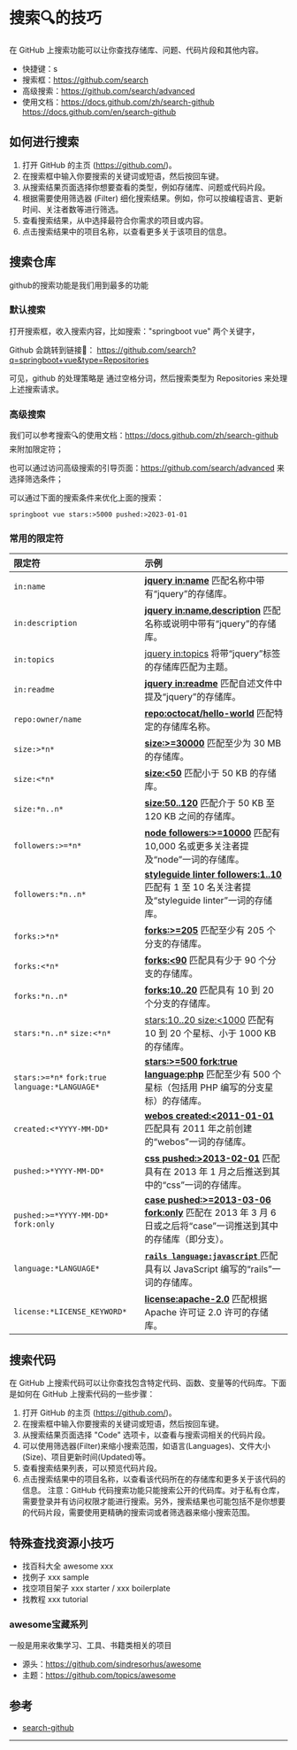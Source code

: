 # 搜索🔍的技巧

在 GitHub 上搜索功能可以让你查找存储库、问题、代码片段和其他内容。

- 快捷键：s
- 搜索框：https://github.com/search
- 高级搜索：https://github.com/search/advanced
- 使用文档：https://docs.github.com/zh/search-github
https://docs.github.com/en/search-github

## 如何进行搜索

1. 打开 GitHub 的主页 (https://github.com/)。
2. 在搜索框中输入你要搜索的关键词或短语，然后按回车键。
3. 从搜索结果页面选择你想要查看的类型，例如存储库、问题或代码片段。
4. 根据需要使用筛选器 (Filter) 细化搜索结果。例如，你可以按编程语言、更新时间、关注者数等进行筛选。
5. 查看搜索结果，从中选择最符合你需求的项目或内容。
6. 点击搜索结果中的项目名称，以查看更多关于该项目的信息。
## 搜索仓库

github的搜索功能是我们用到最多的功能

### 默认搜索

打开搜索框，收入搜索内容，比如搜索："springboot vue" 两个关键字，

Github 会跳转到链接🔗： https://github.com/search?q=springboot+vue&type=Repositories

可见，github 的处理策略是 通过空格分词，然后搜索类型为 Repositories 来处理上述搜索请求。

### 高级搜索

我们可以参考搜索🔍的使用文档：https://docs.github.com/zh/search-github 来附加限定符；

也可以通过访问高级搜索的引导页面：https://github.com/search/advanced 来选择筛选条件；

可以通过下面的搜索条件来优化上面的搜索：

```shell
springboot vue stars:>5000 pushed:>2023-01-01
```

### 常用的限定符

| 限定符            | 示例                                                         |
| :---------------- | :----------------------------------------------------------- |
| `in:name`         | [**jquery in:name**](https://github.com/search?q=jquery+in%3Aname&type=Repositories) 匹配名称中带有“jquery”的存储库。 |
| `in:description`  | [**jquery in:name,description**](https://github.com/search?q=jquery+in%3Aname%2Cdescription&type=Repositories) 匹配名称或说明中带有“jquery”的存储库。 |
| `in:topics`       | [jquery in:topics](https://github.com/search?q=jquery+in%3Atopics&type=Repositories) 将带“jquery”标签的存储库匹配为主题。 |
| `in:readme`       | [**jquery in:readme**](https://github.com/search?q=jquery+in%3Areadme&type=Repositories) 匹配自述文件中提及“jquery”的存储库。 |
| `repo:owner/name` | [**repo:octocat/hello-world**](https://github.com/search?q=repo%3Aoctocat%2Fhello-world) 匹配特定的存储库名称。 |
| `size:>*n*`   | [**size:>=30000**](https://github.com/search?q=size%3A>%3D30000&type=Repositories) 匹配至少为 30 MB 的存储库。 |
| `size:<*n*`   | [**size:<50**](https://github.com/search?q=size%3A<50&type=Repositories) 匹配小于 50 KB 的存储库。 |
| `size:*n..n*` | [**size:50..120**](https://github.com/search?q=size%3A50..120&type=Repositories) 匹配介于 50 KB 至 120 KB 之间的存储库。 |
| `followers:>=*n*`  | [**node followers:>=10000**](https://github.com/search?q=node+followers%3A>%3D10000) 匹配有 10,000 名或更多关注者提及“node”一词的存储库。 |
| `followers:*n..n*` | [**styleguide linter followers:1..10**](https://github.com/search?q=styleguide+linter+followers%3A1..10&type=Repositories) 匹配有 1 至 10 名关注者提及“styleguide linter”一词的存储库。 |
| `forks:>*n*`   | [**forks:>=205**](https://github.com/search?q=forks%3A>%3D205&type=Repositories) 匹配至少有 205 个分支的存储库。 |
| `forks:<*n*`   | [**forks:<90**](https://github.com/search?q=forks%3A<90&type=Repositories) 匹配具有少于 90 个分支的存储库。 |
| `forks:*n..n*` | [**forks:10..20**](https://github.com/search?q=forks%3A10..20&type=Repositories) 匹配具有 10 到 20 个分支的存储库。 |
| `stars:*n..n*` `size:<*n*`                      | [stars:10..20 size:<1000](https://github.com/search?q=stars%3A10..20+size%3A<1000&type=Repositories) 匹配有 10 到 20 个星标、小于 1000 KB 的存储库。 |
| `stars:>=*n*` `fork:true` `language:*LANGUAGE*` | [**stars:>=500 fork:true language:php**](https://github.com/search?q=stars%3A>%3D500+fork%3Atrue+language%3Aphp&type=Repositories) 匹配至少有 500 个星标（包括用 PHP 编写的分支星标）的存储库。 |
| `created:<*YYYY-MM-DD*`             | [**webos created:<2011-01-01**](https://github.com/search?q=webos+created%3A<2011-01-01&type=Repositories) 匹配具有 2011 年之前创建的“webos”一词的存储库。 |
| `pushed:>*YYYY-MM-DD*`              | [**css pushed:>2013-02-01**](https://github.com/search?utf8=✓&q=css+pushed%3A>2013-02-01&type=Repositories) 匹配具有在 2013 年 1 月之后推送到其中的“css”一词的存储库。 |
| `pushed:>=*YYYY-MM-DD*` `fork:only` | [**case pushed:>=2013-03-06 fork:only**](https://github.com/search?q=case+pushed%3A>%3D2013-03-06+fork%3Aonly&type=Repositories) 匹配在 2013 年 3 月 6 日或之后将“case”一词推送到其中的存储库（即分支）。 |
| `language:*LANGUAGE*` | [**`rails language:javascript`** ](https://github.com/search?q=rails+language%3Ajavascript&type=Repositories)匹配具有以 JavaScript 编写的“rails”一词的存储库。 |
| `license:*LICENSE_KEYWORD*` | [**license:apache-2.0**](https://github.com/search?utf8=✓&q=license%3Aapache-2.0&type=Repositories&ref=searchresults) 匹配根据 Apache 许可证 2.0 许可的存储库。 |

## 搜索代码

在 GitHub 上搜索代码可以让你查找包含特定代码、函数、变量等的代码库。下面是如何在 GitHub 上搜索代码的一些步骤：

1. 打开 GitHub 的主页 (https://github.com/)。
2. 在搜索框中输入你要搜索的关键词或短语，然后按回车键。
3. 从搜索结果页面选择 "Code" 选项卡，以查看与搜索词相关的代码片段。
4. 可以使用筛选器(Filter)来缩小搜索范围，如语言(Languages)、文件大小(Size)、项目更新时间(Updated)等。
5. 查看搜索结果列表，可以预览代码片段。
6. 点击搜索结果中的项目名称，以查看该代码所在的存储库和更多关于该代码的信息。
注意：GitHub 代码搜索功能只能搜索公开的代码库。对于私有仓库，需要登录并有访问权限才能进行搜索。另外，搜索结果也可能包括不是你想要的代码片段，需要使用更精确的搜索词或者筛选器来缩小搜索范围。

## 特殊查找资源小技巧

- 找百科大全 awesome xxx
- 找例子 xxx sample
- 找空项目架子 xxx starter / xxx boilerplate
- 找教程 xxx tutorial

### awesome宝藏系列

一般是用来收集学习、工具、书籍类相关的项目

- 源头：https://github.com/sindresorhus/awesome
- 主题：https://github.com/topics/awesome

## 参考

- [search-github](https://docs.github.com/en/search-github)

---

